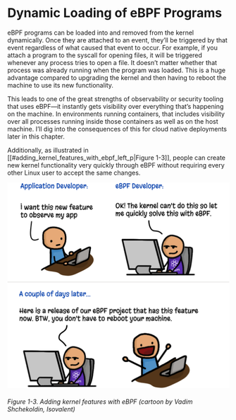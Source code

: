 # Dynamic Loading of eBPF Programs

eBPF programs can be loaded into and removed from the kernel dynamically. Once they are attached to an event, they’ll be triggered by that event regardless of what caused that event to occur. For example, if you attach a program to the syscall for opening files, it will be triggered whenever any process tries to open a file. It doesn’t matter whether that process was already running when the program was loaded. This is a huge advantage compared to upgrading the kernel and then having to reboot the machine to use its new functionality.

This leads to one of the great strengths of observability or security tooling that uses eBPF—it instantly gets visibility over everything that’s happening on the machine. In environments running containers, that includes visibility over all processes running inside those containers as well as on the host machine. I’ll dig into the consequences of this for cloud native deployments later in this chapter.

Additionally, as illustrated in [[#adding_kernel_features_with_ebpf_left_p|Figure 1-3]], people can create new kernel functionality very quickly through eBPF without requiring every other Linux user to accept the same changes.

![Adding kernel features with eBPF (cartoon by Vadim Shchekoldin, Isovalent)](/Learning%20eBPF%20Programming%20the%20Linux%20Kernel%20for%20Enhanced%20Observability,%20Networking,%20and%20Security%20(Liz%20Rice)%20(Z-Library)/images/lebp_0103.png)

###### Figure 1-3. Adding kernel features with eBPF (cartoon by Vadim Shchekoldin, Isovalent)